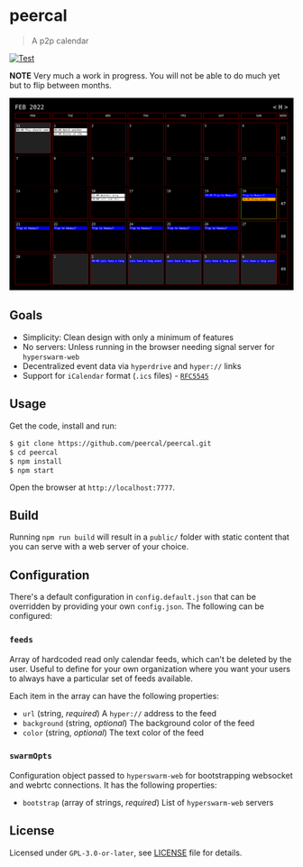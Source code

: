 # peercal

 > A p2p calendar

[![Test](https://github.com/peercal/peercal/actions/workflows/test.yml/badge.svg)](https://github.com/peercal/peercal/actions/workflows/test.yml)

**NOTE** Very much a work in progress. You will not be able to do much yet but to flip between months.

![](./scrot.png)

## Goals

* Simplicity: Clean design with only a minimum of features
* No servers: Unless running in the browser needing signal server for `hyperswarm-web`
* Decentralized event data via `hyperdrive` and `hyper://` links
* Support for `iCalendar` format (`.ics` files) - [`RFC5545`](https://datatracker.ietf.org/doc/html/rfc5545)

## Usage

Get the code, install and run:

```
$ git clone https://github.com/peercal/peercal.git
$ cd peercal
$ npm install
$ npm start
```

Open the browser at `http://localhost:7777`.

## Build

Running `npm run build` will result in a `public/` folder with static content that you can serve with a web server of your choice.

## Configuration

There's a default configuration in `config.default.json` that can be overridden by providing your own `config.json`. The following can be configured:

### `feeds`

Array of hardcoded read only calendar feeds, which can't be deleted by the user. Useful to define for your own organization where you want your users to always have a particular set of feeds available.

Each item in the array can have the following properties:

* `url` (string, _required_) A `hyper://` address to the feed
* `background` (string, _optional_) The background color of the feed
* `color` (string, _optional_) The text color of the feed

### `swarmOpts`

Configuration object passed to `hyperswarm-web` for bootstrapping websocket and webrtc connections. It has the following properties:

* `bootstrap` (array of strings, _required_) List of `hyperswarm-web` servers

## License

Licensed under `GPL-3.0-or-later`, see [LICENSE](./LICENSE) file for details.

